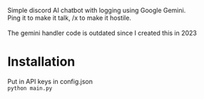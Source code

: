 Simple discord AI chatbot with logging using Google Gemini. <br>
Ping it to make it talk, /x to make it hostile.
<br><br>
The gemini handler code is outdated since I created this in 2023
# Installation
Put in API keys in config.json
<br>`python main.py`
